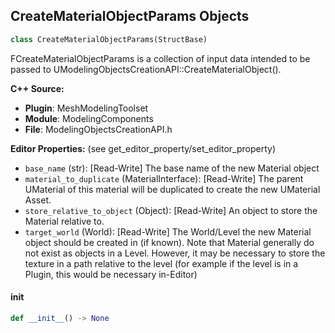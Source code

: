 ## CreateMaterialObjectParams Objects

```python
class CreateMaterialObjectParams(StructBase)
```

FCreateMaterialObjectParams is a collection of input data intended to be passed to
UModelingObjectsCreationAPI::CreateMaterialObject().

**C++ Source:**

- **Plugin**: MeshModelingToolset
- **Module**: ModelingComponents
- **File**: ModelingObjectsCreationAPI.h

**Editor Properties:** (see get_editor_property/set_editor_property)

- ``base_name`` (str):  [Read-Write] The base name of the new Material object
- ``material_to_duplicate`` (MaterialInterface):  [Read-Write] The parent UMaterial of this material will be duplicated to create the new UMaterial Asset.
- ``store_relative_to_object`` (Object):  [Read-Write] An object to store the Material relative to.
- ``target_world`` (World):  [Read-Write] The World/Level the new Material object should be created in (if known).
  Note that Material generally do not exist as objects in a Level.
  However, it may be necessary to store the texture in a path relative to the
  level (for example if the level is in a Plugin, this would be necessary in-Editor)

<a id="unreal.CreateMaterialObjectParams.__init__"></a>

#### __init__

```python
def __init__() -> None
```

<a id="unreal.CreateMaterialObjectResult"></a>